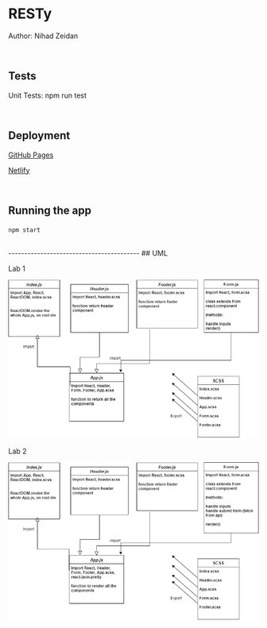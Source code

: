 # RESTy

Author: Nihad Zeidan

<br />

## Tests 
Unit Tests: npm run test

<br />


## Deployment

[GitHub Pages](https://nihadzeidan.github.io/resty/)


[Netlify](https://pedantic-austin-79aefa.netlify.app/)

<br />

## Running the app
`npm start`

<br />
-----------------------------------------
## UML

  Lab 1
  
![](./src/RESTyUML.png)


  Lab 2

![](./src/RESTyUML2.png)


